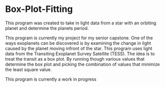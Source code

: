 # Box-Plot-Fitting
This program was created to take in light data from a star with an orbiting planet and determine the planets period.


This program is currently my project for my senior capstone. One of the ways exoplanets can be discovered is by examining the change in light caused by the planet moving infront of the star. This program uses light data from the Transiting Exoplanet Survey Satellite (TESS). The idea is to treat the transit as a box plot. By running though various values that determine the box plot and picking the combination of values that minimize the least square value. 

This program is currently a work in progress
